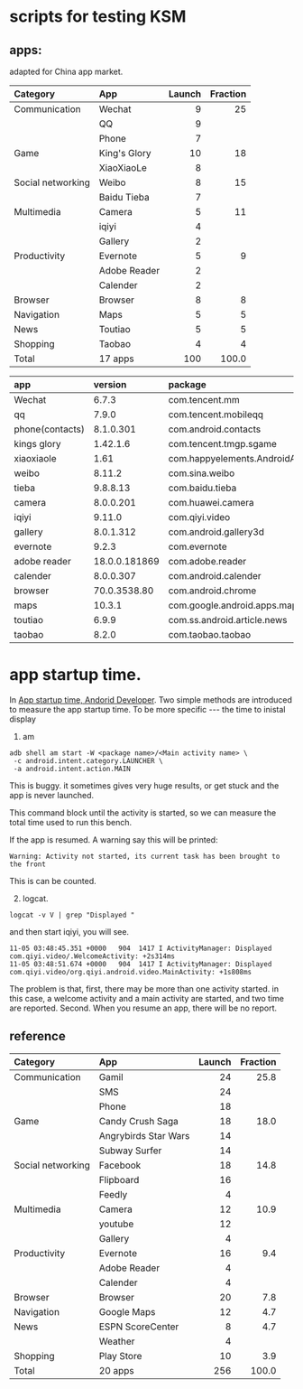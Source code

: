 # scripts for testing KSM

## apps:

adapted for China app market.

| Category          | App          | Launch | Fraction |
| :--               | :--          |    --: |      --: |
| Communication     | Wechat       |      9 |       25 |
|                   | QQ           |      9 |          |
|                   | Phone        |      7 |          |
| Game              | King's Glory |     10 |       18 |
|                   | XiaoXiaoLe   |      8 |          |
| Social networking | Weibo        |      8 |       15 |
|                   | Baidu Tieba  |      7 |          |
| Multimedia        | Camera       |      5 |       11 |
|                   | iqiyi        |      4 |          |
|                   | Gallery      |      2 |          |
| Productivity      | Evernote     |      5 |        9 |
|                   | Adobe Reader |      2 |          |
|                   | Calender     |      2 |          |
| Browser           | Browser      |      8 |        8 |
| Navigation        | Maps         |      5 |        5 |
| News              | Toutiao      |      5 |        5 |
| Shopping          | Taobao       |      4 |        4 |
| Total             | 17 apps      |    100 |    100.0 |

| app             |        version | package                         |
| :--             |            :-- | :--                             |
| Wechat          |          6.7.3 | com.tencent.mm                  |
| qq              |          7.9.0 | com.tencent.mobileqq            |
| phone(contacts) |      8.1.0.301 | com.android.contacts            |
| kings glory     |       1.42.1.6 | com.tencent.tmgp.sgame          |
| xiaoxiaole      |           1.61 | com.happyelements.AndroidAnimal |
| weibo           |         8.11.2 | com.sina.weibo                  |
| tieba           |       9.8.8.13 | com.baidu.tieba                 |
| camera          |      8.0.0.201 | com.huawei.camera               |
| iqiyi           |         9.11.0 | com.qiyi.video                  |
| gallery         |      8.0.1.312 | com.android.gallery3d           |
| evernote        |          9.2.3 | com.evernote                    |
| adobe reader    |  18.0.0.181869 | com.adobe.reader                |
| calender        |      8.0.0.307 | com.android.calender            |
| browser         |   70.0.3538.80 | com.android.chrome              |
| maps            |         10.3.1 | com.google.android.apps.maps    |
| toutiao         |          6.9.9 | com.ss.android.article.news     |
| taobao          |          8.2.0 | com.taobao.taobao               |

# app startup time.

In [App startup time, Andorid
Developer](https://developer.android.com/topic/performance/vitals/launch-time).
Two simple methods are introduced to measure the app startup time. To be more
specific --- the time to inistal display

1. am

``` shell
adb shell am start -W <package name>/<Main activity name> \
 -c android.intent.category.LAUNCHER \
 -a android.intent.action.MAIN 
```

This is buggy. it sometimes gives very huge results, or get stuck and the app is
never launched. 

This command block until the activity is started, so we
can measure the total time used to run this bench.

If the app is resumed. A warning say this will be printed:

```
Warning: Activity not started, its current task has been brought to the front
```
This is can be counted.



2. logcat.

```
logcat -v V | grep "Displayed "
```
and then start iqiyi, you will see.

```
11-05 03:48:45.351 +0000   904  1417 I ActivityManager: Displayed com.qiyi.video/.WelcomeActivity: +2s314ms
11-05 03:48:51.674 +0000   904  1417 I ActivityManager: Displayed com.qiyi.video/org.qiyi.android.video.MainActivity: +1s808ms
```

The problem is that, first, there may be more than one activity started. in this
case, a welcome activity and a main activity are started, and two time are
reported. Second. When you resume an app, there will be no report.

## reference

| Category          | App                  | Launch | Fraction |
| :--               | :--                  |    --: |      --: |
| Communication     | Gamil                |     24 |     25.8 |
|                   | SMS                  |     24 |          |
|                   | Phone                |     18 |          |
| Game              | Candy Crush Saga     |     18 |     18.0 |
|                   | Angrybirds Star Wars |     14 |          |
|                   | Subway Surfer        |     14 |          |
| Social networking | Facebook             |     18 |     14.8 |
|                   | Flipboard            |     16 |          |
|                   | Feedly               |      4 |          |
| Multimedia        | Camera               |     12 |     10.9 |
|                   | youtube              |     12 |          |
|                   | Gallery              |      4 |          |
| Productivity      | Evernote             |     16 |      9.4 |
|                   | Adobe Reader         |      4 |          |
|                   | Calender             |      4 |          |
| Browser           | Browser              |     20 |      7.8 |
| Navigation        | Google Maps          |     12 |      4.7 |
| News              | ESPN ScoreCenter     |      8 |      4.7 |
|                   | Weather              |      4 |          |
| Shopping          | Play Store           |     10 |      3.9 |
| Total             | 20 apps              |    256 |    100.0 |
